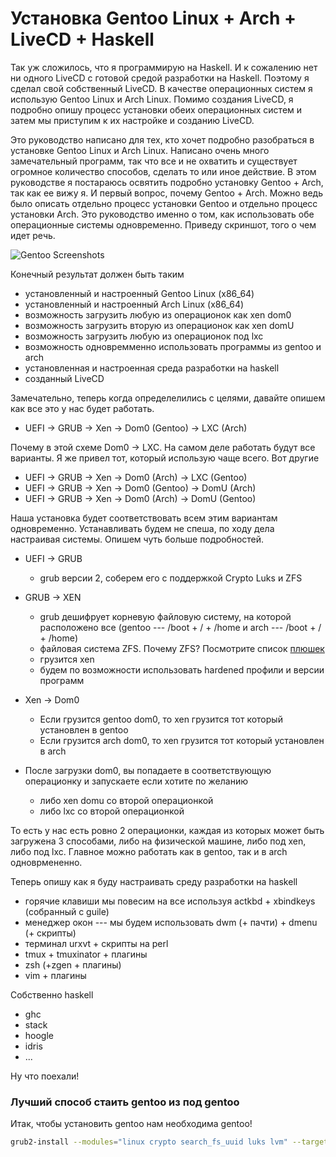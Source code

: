 # Установка Gentoo Linux + Arch + LiveCD + Haskell

Так уж сложилось, что я программирую на Haskell. И к сожалению нет ни одного LiveCD с готовой средой разработки на Haskell.
Поэтому я сделал свой собственный LiveCD. В качестве операционных систем я использую Gentoo Linux  и Arch Linux. Помимо создания LiveCD,  я подробно опишу процесс установки обеих операционных систем и затем мы приступим к их настройке и созданию LiveCD.

Это руководство написано для тех, кто хочет подробно разобраться в установке Gentoo Linux и  Arch Linux. Написано очень много замечательный программ, так что все и не охватить и существует огромное количество способов, сделать то или иное действие. В этом руководстве я постараюсь освятить подробно установку Gentoo + Arch, так как ее вижу я. И первый вопрос, почему Gentoo + Arch. Можно ведь было описать отдельно процесс установки Gentoo и отдельно процесс установки Arch. Это руководство именно о том, как использовать обе операционные системы одновременно. Приведу скриншот, того о чем идет речь.

![Gentoo Screenshots](https://github.com/hardentoo/gentoo_guide/blob/master/2017-11-23-073554_1920x1080_scrot.png)

Конечный результат должен быть таким

* установленный и настроенный Gentoo Linux (x86_64)
* установленный и настроенный Arch Linux (x86_64)
* возможность загрузить любую из операционок как xen dom0
* возможность загрузить вторую из операционок как xen domU
* возможность загрузить любую из операционок под lxc
* возможность одновремменно использовать программы из gentoo и arch
* установленная и настроенная среда разработки на haskell
* созданный LiveCD

Замечательно, теперь когда определелились с целями, давайте опишем как все это у нас будет работать.

* UEFI -> GRUB -> Xen -> Dom0 (Gentoo) -> LXC (Arch)

Почему в этой схеме Dom0 -> LXC. На самом деле работать будут все варианты. Я же привел тот, который использую чаще всего.
Вот другие

* UEFI -> GRUB -> Xen -> Dom0 (Arch) -> LXC (Gentoo)
* UEFI -> GRUB -> Xen -> Dom0 (Gentoo) -> DomU (Arch)
* UEFI -> GRUB -> Xen -> Dom0 (Arch) -> DomU (Gentoo)

Наша установка будет соответствовать всем этим вариантам одновременно. Устанавливать будем не спеша, по ходу дела настраивая системы. Опишем чуть больше подробностей.

* UEFI -> GRUB
   * grub версии 2, соберем его с поддержкой Crypto Luks и ZFS
* GRUB -> XEN
   * grub дешифрует корневую файловую систему, на которой расположено все (gentoo --- /boot + /  + /home и  arch --- /boot + / + /home)
   * файловая система ZFS. Почему ZFS? Посмотрите список [плюшек](https://wiki.gentoo.org/wiki/ZFS/Features)
   * грузится xen
   * будем по возможности использовать hardened профили и версии программ
* Xen -> Dom0
   * Если грузится gentoo dom0, то xen грузится тот который установлен в gentoo
   * Если грузится arch dom0, то xen грузится тот который установлен в arch

* После загрузки dom0, вы попадаете в соответствующую операционку и запускаете если хотите по желанию
   * либо xen domu со второй операционкой
   * либо lxc со второй операционкой

То есть у нас есть ровно 2 операционки, каждая из которых может быть загружена 3 способами, либо на физической машине, либо под xen, либо под lxc. Главное можно работать как в gentoo, так и в arch одноврмененно.

Теперь опишу как я буду настраивать среду разработки на haskell

* горячие клавиши мы повесим на все используя actkbd + xbindkeys (собранный с guile)
* менеджер окон --- мы будем использовать dwm (+ пачти) + dmenu (+ скрипты)
* терминал urxvt + скрипты на perl
* tmux + tmuxinator + плагины
* zsh (+zgen + плагины)
* vim + плагины

Собственно haskell
* ghc
* stack
* hoogle
* idris
* ...

Ну что поехали!

### Лучший способ стаить gentoo из под gentoo

Итак, чтобы установить gentoo нам необходима gentoo!


```bash
grub2-install --modules="linux crypto search_fs_uuid luks lvm" --target=x86_64-efi --efi-directory=/boot/efi --bootloader-id=gentoo --recheck --debug
```
